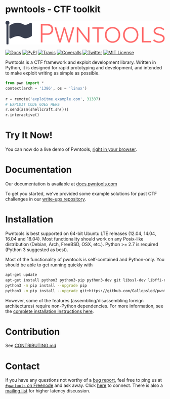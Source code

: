 # pwntools - CTF toolkit
![pwntools logo](https://github.com/Gallopsled/pwntools/blob/stable/docs/source/logo.png?raw=true)

[![Docs](https://readthedocs.org/projects/pwntools/badge/?version=stable)](https://docs.pwntools.com/)
[![PyPI](https://img.shields.io/badge/pypi-v3.13.0-green.svg?style=flat)](https://pypi.python.org/pypi/pwntools/)
[![Travis](https://travis-ci.org/Gallopsled/pwntools.svg)](https://travis-ci.org/Gallopsled/pwntools)
[![Coveralls](https://img.shields.io/coveralls/Gallopsled/pwntools/dev.svg)](https://coveralls.io/github/Gallopsled/pwntools?branch=dev)
[![Twitter](https://img.shields.io/badge/twitter-pwntools-4099FF.svg?style=flat)](https://twitter.com/pwntools)
[![MIT License](https://img.shields.io/badge/license-MIT-blue.svg?style=flat)](http://choosealicense.com/licenses/mit/)

Pwntools is a CTF framework and exploit development library. Written in Python, it is designed for rapid prototyping and development, and intended to make exploit writing as simple as possible.

```python
from pwn import *
context(arch = 'i386', os = 'linux')

r = remote('exploitme.example.com', 31337)
# EXPLOIT CODE GOES HERE
r.send(asm(shellcraft.sh()))
r.interactive()
```

# Try It Now!

You can now do a live demo of Pwntools, [right in your browser](https://demo.pwntools.com).

# Documentation

Our documentation is available at [docs.pwntools.com](https://docs.pwntools.com/)

To get you started, we've provided some example solutions for past CTF challenges in our [write-ups repository](https://github.com/Gallopsled/pwntools-write-ups).

# Installation

Pwntools is best supported on 64-bit Ubuntu LTE releases (12.04, 14.04, 16.04 and 18.04).  Most functionality should work on any Posix-like distribution (Debian, Arch, FreeBSD, OSX, etc.).  Python >= 2.7 is required (Python 3 suggested as best).

Most of the functionality of pwntools is self-contained and Python-only.  You should be able to get running quickly with

```sh
apt-get update
apt-get install python3 python3-pip python3-dev git libssl-dev libffi-dev build-essential
python3 -m pip install --upgrade pip
python3 -m pip install --upgrade git+https://github.com/Gallopsled/pwntools.git@dev
```

However, some of the features (assembling/disassembling foreign architectures) require non-Python dependencies.  For more information, see the [complete installation instructions here](https://docs.pwntools.com/en/stable/install.html).


# Contribution

See [CONTRIBUTING.md](CONTRIBUTING.md)

# Contact
If you have any questions not worthy of a [bug report](https://github.com/Gallopsled/pwntools/issues), feel free to ping us
at [`#pwntools` on Freenode](irc://irc.freenode.net/pwntools) and ask away.
Click [here](https://kiwiirc.com/client/irc.freenode.net/pwntools) to connect.
There is also a [mailing list](https://groups.google.com/forum/#!forum/pwntools-users) for higher latency discussion.
